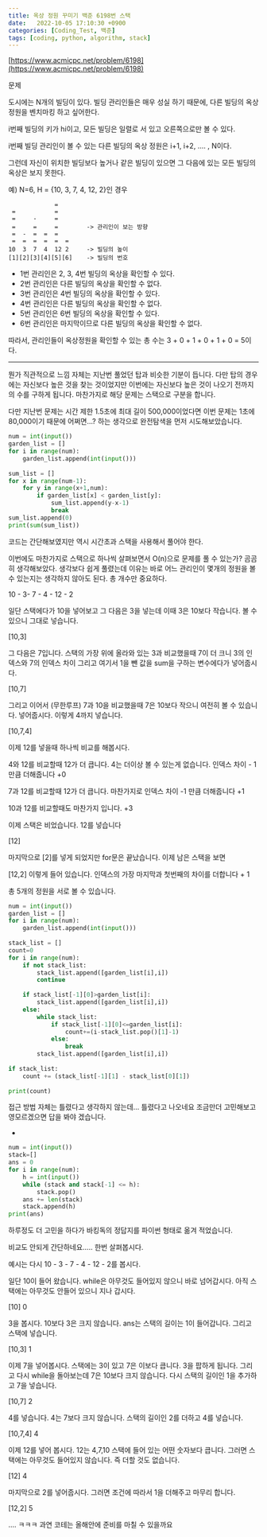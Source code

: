```yaml
---
title: 옥상 정원 꾸미기 백준 6198번 스택
date:   2022-10-05 17:10:30 +0900
categories: [Coding_Test, 백준]
tags: [coding, python, algorithm, stack]
---
```


[https://www.acmicpc.net/problem/6198](https://www.acmicpc.net/problem/6198)

문제

도시에는 N개의 빌딩이 있다. 빌딩 관리인들은 매우 성실 하기 때문에, 다른 빌딩의 옥상 정원을 벤치마킹 하고 싶어한다.

i번째 빌딩의 키가 hi이고, 모든 빌딩은 일렬로 서 있고 오른쪽으로만 볼 수 있다.

i번째 빌딩 관리인이 볼 수 있는 다른 빌딩의 옥상 정원은 i+1, i+2, .... , N이다.

그런데 자신이 위치한 빌딩보다 높거나 같은 빌딩이 있으면 그 다음에 있는 모든 빌딩의 옥상은 보지 못한다.

예) N=6, H = {10, 3, 7, 4, 12, 2}인 경우

```
             = 
 =           = 
 =     -     = 
 =     =     =        -> 관리인이 보는 방향
 =  -  =  =  =   
 =  =  =  =  =  = 
10  3  7  4  12 2     -> 빌딩의 높이
[1][2][3][4][5][6]    -> 빌딩의 번호
```

* 1번 관리인은 2, 3, 4번 빌딩의 옥상을 확인할 수 있다.   
* 2번 관리인은 다른 빌딩의 옥상을 확인할 수 없다.    
* 3번 관리인은 4번 빌딩의 옥상을 확인할 수 있다.  
* 4번 관리인은 다른 빌딩의 옥상을 확인할 수 없다.  
* 5번 관리인은 6번 빌딩의 옥상을 확인할 수 있다.  
* 6번 관리인은 마지막이므로 다른 빌딩의 옥상을 확인할 수 없다.  

따라서, 관리인들이 옥상정원을 확인할 수 있는 총 수는 3 + 0 + 1 + 0 + 1 + 0 = 5이다.

---

뭔가 직관적으로 느낌 자체는 지난번 풀었던 탑과 비슷한 기분이 듭니다. 다만 탑의 경우에는 자신보다 높은 것을 찾는 것이었지만 이번에는 자신보다 높은 것이 나오기 전까지의 수를 구하게 됩니다. 마찬가지로 해당 문제는 스택으로 구분을 합니다.

다만 지난번 문제는 시간 제한 1.5초에 최대 길이 500,000이었다면 이번 문제는 1초에 80,000이기 때문에 어쩌면...? 하는 생각으로 완전탐색을 먼저 시도해보았습니다.

```py
num = int(input())
garden_list = []
for i in range(num):
    garden_list.append(int(input()))
    
sum_list = []
for x in range(num-1):
    for y in range(x+1,num):
        if garden_list[x] < garden_list[y]:
            sum_list.append(y-x-1)
            break
sum_list.append(0)
print(sum(sum_list))
```

코드는 간단해보였지만 역시 시간초과 스택을 사용해서 풀어야 한다.

이번에도 마찬가지로 스택으로 하나씩 살펴보면서 O(n)으로 문제를 풀 수 있는가? 곰곰히 생각해보았다. 생각보다 쉽게 풀렸는데 이유는 바로 어느 관리인이 몇개의 정원을 볼 수 있는지는 생각하지 않아도 된다. 총 개수만 중요하다.

10 - 3- 7 - 4 - 12 - 2

일단 스택에다가 10을 넣어보고 그 다음은 3을 넣는데 이때 3은 10보다 작습니다. 볼 수 있으니 그대로 넣습니다.

[10,3]

그 다음은 7입니다. 스택의 가장 위에 올라와 있는 3과 비교했을때 7이 더 크니 3의 인덱스와 7의 인덱스 차이 그리고 여기서 1을 뺀 값을 sum을 구하는 변수에다가 넣어줍시다.

[10,7]

그리고 이어서 (무한루프) 7과 10을 비교했을때 7은 10보다 작으니 여전히 볼 수 있습니다. 넣어줍시다. 이렇게 4까지 넣습니다.

[10,7,4]

이제 12를 넣을때 하나씩 비교를 해봅시다.


4와 12를 비교할때 12가 더 큽니다. 4는 더이상 볼 수 있는게 없습니다. 인덱스 차이 - 1 만큼 더해줍니다 +0

7과 12를 비교할때 12가 더 큽니다. 마찬가지로 인덱스 차이 -1 만큼 더해줍니다 +1

10과 12를 비교할때도 마찬가지 입니다. +3


이제 스택은 비었습니다. 12를 넣습니다

[12]

마지막으로 [2]를 넣게 되었지만 for문은 끝났습니다. 이제 남은 스택을 보면

[12,2] 이렇게 들어 있습니다. 인덱스의 가장 마지막과 첫번째의 차이를 더합니다 + 1

총 5개의 정원을 서로 볼 수 있습니다.

```py
num = int(input())
garden_list = []
for i in range(num):
    garden_list.append(int(input()))
 
stack_list = []
count=0
for i in range(num):
    if not stack_list:
        stack_list.append([garden_list[i],i])
        continue
        
    if stack_list[-1][0]>garden_list[i]:
        stack_list.append([garden_list[i],i])
    else:
        while stack_list:
            if stack_list[-1][0]<=garden_list[i]:
                count+=(i-stack_list.pop()[1]-1)
            else:
                break
        stack_list.append([garden_list[i],i])
        
if stack_list:
    count += (stack_list[-1][1] - stack_list[0][1])
    
print(count)
``` 

접근 방법 자체는 틀렸다고 생각하지 않는데... 틀렸다고 나오네요 조금만더 고민해보고 영모르겠으면 답을 봐야 겠습니다.


+ 
```py
num = int(input())
stack=[]
ans = 0
for i in range(num):
    h = int(input())
    while (stack and stack[-1] <= h):
        stack.pop()
    ans += len(stack)
    stack.append(h)
print(ans)
```

하루정도 더 고민을 하다가 바킹독의 정답지를 파이썬 형태로 옮겨 적었습니다.

비교도 안되게 간단하네요..... 한번 살펴봅시다.

 

예시는 다시 10 - 3 - 7 -  4 - 12 - 2를 봅시다.

일단 10이 들어 왔습니다. while은 아무것도 들어있지 않으니 바로 넘어갑시다. 아직 스택에는 아무것도 안들어 있으니 지나 갑시다.

[10] 0

3을 봅시다. 10보다 3은 크지 않습니다. ans는 스택의 길이는 1이 들어갑니다. 그리고 스택에 넣습니다.

[10,3] 1

이제 7을 넣어봅시다. 스택에는 3이 있고 7은 이보다 큽니다. 3을 팝하게 됩니다. 그리고 다시 while을 돌아보는데 7은 10보다 크지 않습니다. 다시 스택의 길이인 1을 추가하고 7을 넣습니다.

[10,7] 2

4를 넣습니다. 4는 7보다 크지 않습니다. 스택의 길이인 2를 더하고 4를 넣습니다.

[10,7,4] 4

이제 12를 넣어 봅시다. 12는 4,7,10 스택에 들어 있는 어떤 숫자보다 큽니다. 그러면 스택에는 아무것도 들어있지 않습니다. 즉 더할 것도 없습니다.

[12] 4

마지막으로 2를 넣어줍시다. 그러면 조건에 따라서 1을 더해주고 마무리 합니다.

[12,2] 5


.... ㅋㅋㅋ 과연 코테는 올해안에 준비를 마칠 수 있을까요